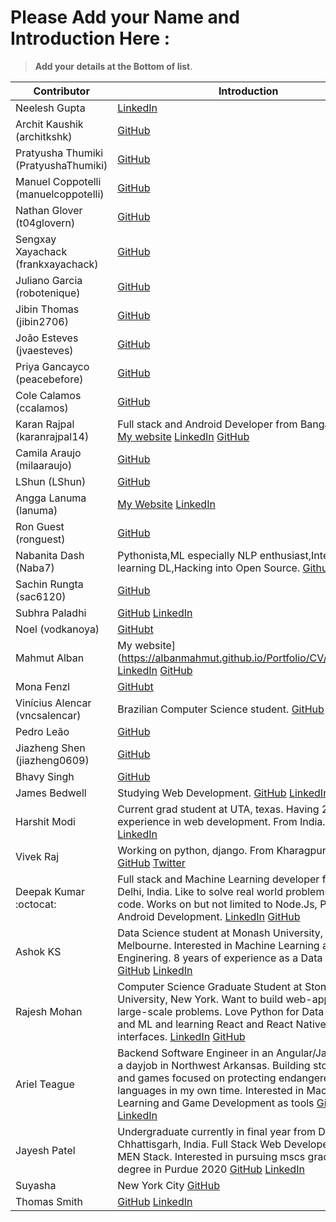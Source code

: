 # Please Add your Name and Introduction Here : 

> **Add your details at the Bottom of list**. 

| Contributor | Introduction |
| ----------- | ------------ |
| Neelesh Gupta | [LinkedIn](https://www.linkedin.com/in/neelesh-gupta-55793b13a) |
| Archit Kaushik (architkshk) | [GitHub](https://github.com/architkshk) |
| Pratyusha Thumiki (PratyushaThumiki) | [GitHub](https://github.com/PratyushaThumiki) |
| Manuel Coppotelli (manuelcoppotelli) | [GitHub](https://github.com/manuelcoppotelli) |
|  Nathan Glover (t04glovern) | [GitHub](https://github.com/t04glovern) |
| Sengxay Xayachack (frankxayachack) | [GitHub](https://github.com/frankxayachack) |
| Juliano Garcia (robotenique) | [GitHub](https://github.com/robotenique) |
| Jibin Thomas (jibin2706) | [GitHub](https://github.com/jibin2706) |
| João Esteves (jvaesteves) | [GitHub](https://github.com/jvaesteves) |
| Priya Gancayco (peacebefore) | [GitHub](https://github.com/peacebefore) |
| Cole Calamos (ccalamos) | [GitHub](https://github.com/ccalamos) |
| Karan Rajpal (karanrajpal14) | Full stack and Android Developer from Bangalore, India. [My website](https://karan-rajpal.com) [LinkedIn](https://linkedin.com/in/karan-rajpal) [GitHub](https://github.com/karanrajpal14) |
| Camila Araujo (milaaraujo) | [GitHub](https://github.com/milaaraujo) |
| LShun (LShun) | [GitHub](https://github.com/LShun) |
| Angga Lanuma (lanuma) | [My Website](https://lanuma.web.id/) [LinkedIn](https://www.linkedin.com/in/lanuma/) |
|  Ron Guest (ronguest) | [GitHub](https://github.com/ronguest) |
| Nabanita Dash (Naba7) | Pythonista,ML especially NLP enthusiast,Interested and learning DL,Hacking into Open Source. [Github](https://github.com/Naba7) |
| Sachin Rungta (sac6120) | [GitHub](https://github.com/sac6120) |
| Subhra Paladhi | [GitHub](https://github.com/maverick1223) [LinkedIn](https://in.linkedin.com/in/subhra-paladhi-1b42a5167) |
| Noel (vodkanoya) | [GitHubt](https://github.com/vodkanoya) |
| Mahmut Alban | My website](https://albanmahmut.github.io/Portfolio/CV/index.html) [LinkedIn](https://www.linkedin.com/in/mahmutalban/?locale=en_US) [GitHub](https://github.com/albanmahmut) |
| Mona Fenzl | [GitHubt](https://github.com/ZuckerWatte) |
| Vinícius Alencar (vncsalencar) | Brazilian Computer Science student. [GitHub](https://github.com/vncsalencar) |
| Pedro Leão | [GitHub](https://github.com/phenriqueleao) |
| Jiazheng Shen (jiazheng0609) | [GitHub](https://github.com/jiazheng0609) |
| Bhavy Singh | [GitHub](https://github.com/bhavybarca) |
| James Bedwell | Studying Web Development. [GitHub](https://github.com/jamesrbedwell) [LinkedIn](https://www.linkedin.com/in/jamesbedwell) |
| Harshit Modi | Current grad student at UTA, texas. Having 2 years of experience in web development. From India. [GitHub](https://github.com/Harshit-modi) [LinkedIn](https://www.linkedin.com/in/harshit-modi/) |
| Vivek Raj | Working on python, django. From Kharagpur, India. [GitHub](https://github.com/vivekrj0) [Twitter](http://twitter.com/vivekrj0)|
| Deepak Kumar :octocat: | Full stack and Machine Learning developer from New Delhi, India. Like to solve real world problems with code. Works on but not limited to Node.Js, Python, Android Development. [LinkedIn](https://www.linkedin.com/in/dipakkr) [GitHub](https://github.com/dipakkr) |
| Ashok KS | Data Science student at Monash University, Melbourne. Interested in Machine Learning and Data Enginering. 8 years of experience as a Data Analyst [GitHub](https://github.com/ksashok) [LinkedIn](https://www.linkedin.com/in/ksashok/) |
| Rajesh Mohan | Computer Science Graduate Student at Stony Brook University, New York. Want to build web-apps to solve large-scale problems. Love Python for Data Science and ML and learning React and React Native to build interfaces. [LinkedIn](https://www.linkedin.com/in/rajeshm93/) [GitHub](https://github.com/rajesh1993) |
| Ariel Teague | Backend Software Engineer in an Angular/Java shop as a dayjob in Northwest Arkansas. Building story apps and games focused on protecting endangered languages in my own time. Interested in Machine Learning and Game Development as tools [GitHub](https://github.com/ArielBurningLadyStudios) [LinkedIn](https://www.linkedin.com/in/ariel-teague-39b87b113/) |
| Jayesh Patel | Undergraduate currently in final year from Durg, Chhattisgarh, India. Full Stack Web Developer with MEN Stack. Interested in pursuing mscs graduate degree in Purdue 2020 [GitHub](https://github.com/codeghoul) [LinkedIn](https://www.linkedin.com/in/jayeshpatel16/) |
| Suyasha | New York City [GitHub](https://github.com/suyasha0)|
| Thomas Smith | [GitHub](https://github.com/ThomasSmithIRE) [LinkedIn](https://www.linkedin.com/in/engineertsmith/) |